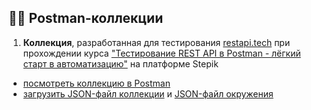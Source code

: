 ## :man_astronaut: Postman-коллекции

1. **Коллекция**, разработанная для тестирования [restapi.tech](https://restapi.tech/) при прохождении курса ["Тестирование REST API в Postman - лёгкий старт в автоматизацию"](https://stepik.org/course/131052) на платформе Stepik

- [посмотреть коллекцию в Postman](https://www.postman.com/test-public-apis/portfolio/collection/hwl0dh1/stepik-rest-api-course)
- [загрузить JSON-файл коллекции](/postman_collections/stepik_rest_api_course/Stepik%20REST%20API%20Course.postman_collection.json) и [JSON-файл окружения](/postman_collections/stepik_rest_api_course/Stepik%20REST%20API%20Course%20Env.postman_environment.json)
